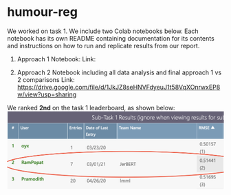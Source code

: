 # humour-reg

We worked on task 1. We include two Colab notebooks below. Each notebook has its own README containing documentation for its contents and instructions on how to run and replicate results from our report.

1. Approach 1 Notebook: 
Link:

2. Approach 2 Notebook including all data analysis and final approach 1 vs 2 comparisons
Link: https://drive.google.com/file/d/1JkJZ8seHNVFdyeuJ1t58VqXOnrwxEP8w/view?usp=sharing

We ranked **2nd** on the task 1 leaderboard, as shown below: 
![alt text](https://github.com/rampopat/humour-reg/blob/master/competition.png)
